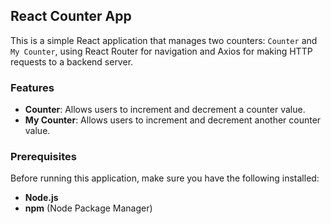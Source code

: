 ## React Counter App

This is a simple React application that manages two counters: `Counter` and `My Counter`, using React Router for navigation and Axios for making HTTP requests to a backend server.

### Features

- **Counter**: Allows users to increment and decrement a counter value.
- **My Counter**: Allows users to increment and decrement another counter value.

### Prerequisites

Before running this application, make sure you have the following installed:

- **Node.js**
- **npm** (Node Package Manager)
